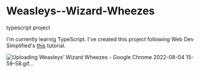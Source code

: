 # Weasleys--Wizard-Wheezes
typescript project


I'm currently learnig TypeScript. I've created this project following Web Dev Simplified's [this](https://www.youtube.com/watch?v=lATafp15HWA&t=2373s) tutorial.

![Uploading Weasleys’ Wizard Wheezes - Google Chrome 2022-08-04 15-59-58.gif…]()
